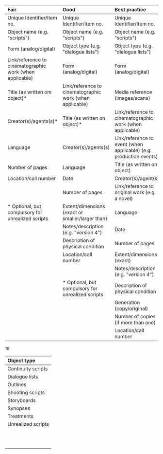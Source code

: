 | Fair                                                     | Good                                                     | Best practice                                                      |
|:---------------------------------------------------------|:---------------------------------------------------------|:-------------------------------------------------------------------|
| Unique Identifier/Item no.                               | Unique Identifier/Item no.                               | Unique Identifier/Item no.                                         |
| Object name (e.g. "scripts")                             | Object name (e.g. "scripts")                             | Object name (e.g. "scripts")                                       |
| Form (analog/digital)                                    | Object type (e.g. "dialogue lists")                      | Object type (e.g. "dialogue lists")                                |
| Link/reference to cinematographic work (when applicable) | Form (analog/digital)                                    | Form (analog/digital)                                              |
| Title (as written om object)*                            | Link/reference to cinematographic work (when applicable) | Media reference (images/scans)                                     |
| Creator(s)/agents(s)*                                    | Title (as written on object)*                            | Link/reference to cinematographic work (when applicable)           |
| Language                                                 | Creator(s)/agents(s)                                     | Link/reference to event (when applicable) (e.g. production events) |
| Number of pages                                          | Language                                                 | Title (as written on object)                                       |
| Location/call number                                     | Date                                                     | Creator(s)/agent(s)                                                |
|                                                          | Number of pages                                          | Link/reference to original work (e.g. a novel)                     |
| * Optional, but compulsory for unrealized scripts        | Extent/dimensions (exact or smaller/larger than)         | Language                                                           |
|                                                          | Notes/description (e.g. "version 4")                     | Date                                                               |
|                                                          | Description of physical condition                        | Number of pages                                                    |
|                                                          | Location/call number                                     | Extent/dimensions (exact)                                          |
|                                                          |                                                          | Notes/description (e.g. "version 4")                               |
|                                                          | * Optional, but compulsory for unrealized scripts        | Description of physical condition                                  |
|                                                          |                                                          | Generation (copy/original)                                         |
|                                                          |                                                          | Number of copies (if more than one)                                |
|                                                          |                                                          | Location/call number                                               |
19




| Object type        |
|:-------------------|
| Continuity scripts |
| Dialogue lists     |
| Outlines           |
| Shooting scripts   |
| Storyboards        |
| Synopses           |
| Treatments         |
| Unrealized scripts |
|                    |
|                    |
|                    |
|                    |
|                    |
|                    |
|                    |
|                    |
|                    |
|                    |
|                    |